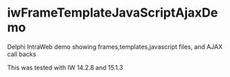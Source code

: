 # iwFrameTemplateJavaScriptAjaxDemo
Delphi IntraWeb demo showing frames,templates,javascript files, and AJAX call backs

This was tested with IW 14.2.8 and 15.1.3

